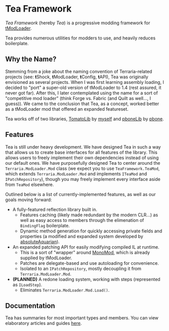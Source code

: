 # Tea Framework

_Tea Framework_ (hereby _Tea_) is a progressive modding framework for [tModLoader](https://github.com/tModLoader).

Tea provides numerous utilities for modders to use, and heavily reduces boilerplate.

## Why the Name?

Stemming from a joke about the naming convention of Terraria-related projects (see: **t**Shock, **t**ModLoader, **t**Config, **t**API), Tea was originally envisioned as several projects. When I was first learning assembly loading, I decided to "port" a super-old version of tModLoader to 1.4 (rest assured, it never got far). After this, I later contemplated using the name for a sort of "competitive mod loader" (think Forge vs. Fabric (and Quilt as well..., I guess)). We came to the conclusion that Tea, as a concept, worked better as a tModLoader mod that offered an expanded featureset.

Tea works off of two libraries, [TomatoLib](https://github.com/Steviegt6/TomatoLib) by [myself](https://github.com/Steviegt6) and [pboneLib](https://github.com/Pbone3/PboneLib) by [pbone](https://github.com/Pbone3).

## Features

Tea is still under heavy development. We have designed Tea in such a way that allows us to create base interfaces for all features of the library. This allows users to freely implement their own dependencies instead of using our default ones. We have purposefully designed Tea to center around the `Terraria.ModLoader.Mod` class (we expect you to use `TeaFramework.TeaMod`, which extends `Terraria.ModLoader.Mod` and implements `ITeaMod` and `IPatchRepository`), though you may freely implement every interface aside from `TeaMod` elsewhere.

Outlined below is a list of currently-implemented features, as well as our goals moving forward:

- A fully-featured reflection library built in.
  - Features caching (likely made redundant by the modern CLR...) as well as easy access to members through the elimenation of `BindingFlag` boilerplate.
  - Dynamic method generation for quickly accessing private fields and properties (a modified and expanded system developed by [absoluteAquarian](https://github.com/absoluteAquarian)).
- An expanded patching API for easily modifying compiled IL at runtime.
  - This is a sort of "wrapper" around [MonoMod](https://github.com/MonoMod/MonoMod), which is already supplied by tModLoader.
  - Patches are delegate-based and use autoloading for convenience.
  - Isolated to an `IPatchRepository`, mostly decoupling it from `Terraria.ModLoader.Mod`.
- **(PLANNED)** A redone loading system, working with steps (represented as `ILoadStep`).
  - Eliminates `Terraria.ModLoader.Mod.Load()`.

## Documentation
Tea has summaries for most important types and members. You can view elaboratory articles and guides [here](https://tomat.gitbook.io/tea-framework/).
